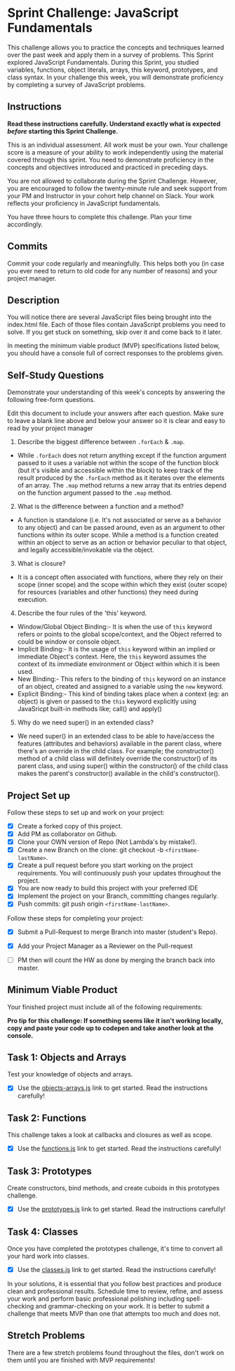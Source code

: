 # Sprint Challenge: JavaScript Fundamentals

This challenge allows you to practice the concepts and techniques learned over the past week and apply them in a survey of problems. This Sprint explored JavaScript Fundamentals. During this Sprint, you studied variables, functions, object literals, arrays, this keyword, prototypes, and class syntax. In your challenge this week, you will demonstrate proficiency by completing a survey of JavaScript problems.

## Instructions

**Read these instructions carefully. Understand exactly what is expected _before_ starting this Sprint Challenge.**

This is an individual assessment. All work must be your own. Your challenge score is a measure of your ability to work independently using the material covered through this sprint. You need to demonstrate proficiency in the concepts and objectives introduced and practiced in preceding days.

You are not allowed to collaborate during the Sprint Challenge. However, you are encouraged to follow the twenty-minute rule and seek support from your PM and Instructor in your cohort help channel on Slack. Your work reflects your proficiency in JavaScript fundamentals.

You have three hours to complete this challenge. Plan your time accordingly.

## Commits

Commit your code regularly and meaningfully. This helps both you (in case you ever need to return to old code for any number of reasons) and your project manager.

## Description

You will notice there are several JavaScript files being brought into the index.html file.  Each of those files contain JavaScript problems you need to solve.  If you get stuck on something, skip over it and come back to it later.

In meeting the minimum viable product (MVP) specifications listed below, you should have a console full of correct responses to the problems given.

## Self-Study Questions

Demonstrate your understanding of this week's concepts by answering the following free-form questions.

Edit this document to include your answers after each question. Make sure to leave a blank line above and below your answer so it is clear and easy to read by your project manager

1. Describe the biggest difference between `.forEach` & `.map`.

- While `.forEach` does not return anything except if the function argument passed to it uses a variable not within the scope of the function block (but it's visible and accessible within the block) to keep track of the result produced by the `.forEach` method as it iterates over the elements of an array. The `.map` method returns a new array that its entries depend on the function argument passed to the `.map` method.

2. What is the difference between a function and a method?

- A function is standalone (i.e. It's not associated or serve as a behavior to any object) and can be passed around, even as an argument to other functions within its outer scope. While a method is a function created within an object to serve as an action or behavior peculiar to that object, and legally accessible/invokable via the object.

3. What is closure?

- It is a concept often associated with functions, where they rely on their scope (inner scope) and the scope within which they exist (outer scope) for resources (variables and other functions) they need during execution.

4. Describe the four rules of the 'this' keyword.

- Window/Global Object Binding:-
   It is when the use of `this` keyword refers or points to the global scope/context, and the Object referred to could be window or console object.
- Implicit Binding:-
   It is the usage of `this` keyword within an implied or immediate Object's context. Here, the `this` keyword assumes the context of its immediate environment or Object within which it is been used.
- New Binding:-
   This refers to the binding of `this` keyword on an instance of an object, created and assigned to a variable using the `new` keyword.
- Explicit Binding:-
   This kind of binding takes place when a context (eg: an object) is given or passed to the `this` keyword explicitly using JavaSricpt built-in methods like; call() and apply()

5. Why do we need super() in an extended class?

- We need super() in an extended class to be able to have/access the features (attributes and behaviors) available in the parent class, where there's an override in the child class. For example; the constructor() method of a child class will definitely override the constructor() of its parent class, and using super() within the constructor() of the child class makes the parent's constructor() available in the child's constructor().

## Project Set up

Follow these steps to set up and work on your project:

- [x] Create a forked copy of this project.
- [x] Add PM as collaborator on Github.
- [x] Clone your OWN version of Repo (Not Lambda's by mistake!).
- [x] Create a new Branch on the clone: git checkout -b `<firstName-lastName>`.
- [x] Create a pull request before you start working on the project requirements.  You will continuously push your updates throughout the project.
- [x] You are now ready to build this project with your preferred IDE
- [x] Implement the project on your Branch, committing changes regularly.
- [x] Push commits: git push origin `<firstName-lastName>`.

Follow these steps for completing your project:

- [x] Submit a Pull-Request to merge <firstName-lastName> Branch into master (student's  Repo).
- [x] Add your Project Manager as a Reviewer on the Pull-request
- [ ] PM then will count the HW as done by  merging the branch back into master.


## Minimum Viable Product

Your finished project must include all of the following requirements:

**Pro tip for this challenge: If something seems like it isn't working locally, copy and paste your code up to codepen and take another look at the console.**

## Task 1: Objects and Arrays
Test your knowledge of objects and arrays. 
* [x] Use the [objects-arrays.js](challenges/objects-arrays.js) link to get started.  Read the instructions carefully!

## Task 2: Functions
This challenge takes a look at callbacks and closures as well as scope. 
* [x] Use the [functions.js](challenges/functions.js) link to get started. Read the instructions carefully!

## Task 3: Prototypes
Create constructors, bind methods, and create cuboids in this prototypes challenge.
* [x] Use the [prototypes.js](challenges/prototypes.js) link to get started. Read the instructions carefully!

## Task 4: Classes
Once you have completed the prototypes challenge, it's time to convert all your hard work into classes.
* [x] Use the [classes.js](challenges/classes.js) link to get started. Read the instructions carefully!

In your solutions, it is essential that you follow best practices and produce clean and professional results. Schedule time to review, refine, and assess your work and perform basic professional polishing including spell-checking and grammar-checking on your work. It is better to submit a challenge that meets MVP than one that attempts too much and does not.

## Stretch Problems

There are a few stretch problems found throughout the files, don't work on them until you are finished with MVP requirements!
